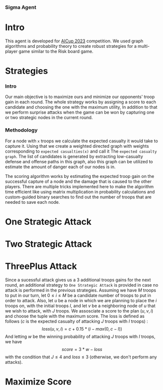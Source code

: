 ### Sigma Agent

# Intro
This agent is developed for [AICup 2023](https://aicup2023.ir/) competition.
We used graph algorithms and probability theory to create robust strategies for a multi-player game similar to the Risk board game.

# Strategies
### Intro
Our main objective is to maximize ours and minimize our opponents' troop gain in each round. The whole strategy works by assigning a score to each candidate and choosing the one with the maximum utility, In addition to that we perform surprise attacks when the game can be won by capturing one or two strategic nodes in the current round.

### Methodology
For a node with `x` troops we calculate the expected casualty it would take to capture it. Using that we create a weighted directed graph with weights corresponding to `expected casualties(x)` and call it The `expected casualty graph`. The list of candidates is generated by extracting low-casualty defense and offense paths in this graph, also this graph can be utilized to estimate the amount of danger each of our nodes is in.

The scoring algorithm works by estimating the expected troop gain on the successful capture of a node and the damage that is caused to the other players. There are multiple tricks implemented here to make the algorithm time efficient like using matrix multiplication in probability calculations and custom-guided binary searches to find out the number of troops that are needed to save each node.

# One Strategic Attack


# Two Strategic Attack


# ThreePlus Attack
Since a sucessful attack gives us a 3 additional troops gains for the next round, an additional strategy to `One Strategic Attack` is provided in case no attack is performed in the previous strategies. Assuming we have $M$ troops to put in our turn, let $0 \leq i \leq M$ be a candidate number of troops to put in order to attack. Also, let $u$ be a node in which we are planning to place the $i$ troops on, with the initial troops $I$, and let $v$ be a neighboring node of $u$ that we wish to attack, with $J$ troops. We assosciate a score to the plan $(u,v,i)$ and choose the tuple with the maximum score. The loss is defined as follows ($c$ is the expected casualty of attacking $J$ troops with $I$ troops) :
$$loss(u,v,i) = c + 0.15 * (i - max(0, c - I))$$
And letting $w$ be the winning probability of attacking $J$ troops with $I$ troops, we have
$$score = 3 * w - loss$$
with the condition that $J \leq 4$ and $loss \leq 3$ (otherwise, we don't perform any attacks).

# Maximize Score


